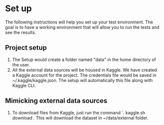 # Set up

The following instructions will help you set up your test environment. The goal is to have a working environment that will allow you to run the tests and see the results.

## Project setup

1. The Setup would create a folder named "data" in the home directory of the user. 
2. All the external data sources will be housed in Kaggle. We have created a Kaggle account for the project. The credentials file would be saved in ~/.kaggle/kaggle.json. The setup will automatically this file along with Kaggle CLI.

## Mimicking external data sources

1. To download files from Kaggle, just run the command `. kaggle.sh download  <dataset-name>. This will download the dataset in ~/data/external folder.

